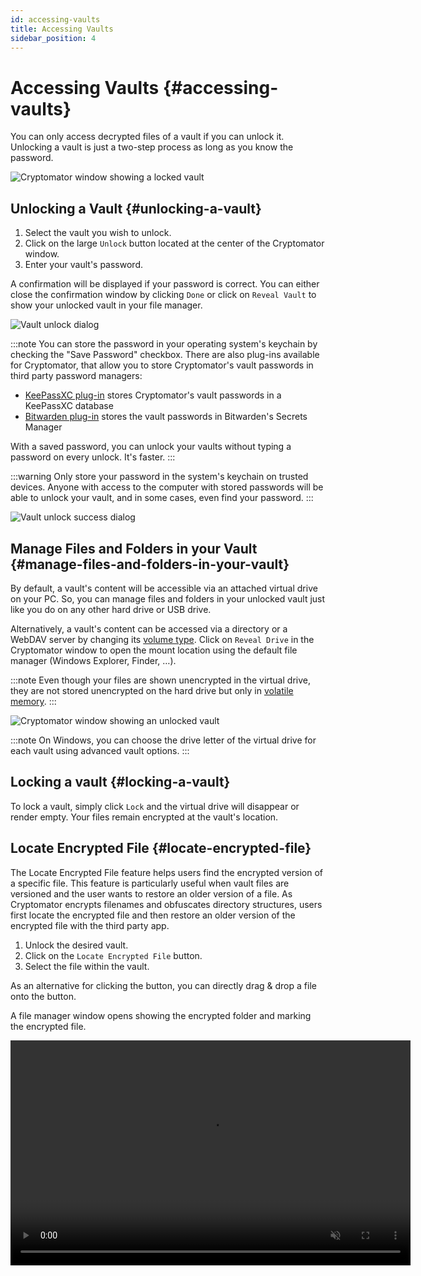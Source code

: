 ```yaml
---
id: accessing-vaults
title: Accessing Vaults
sidebar_position: 4
---
```


# Accessing Vaults {#accessing-vaults}

You can only access decrypted files of a vault if you can unlock it. Unlocking a vault is just a two-step process as long as you know the password.

![Cryptomator window showing a locked vault](/img/desktop/vault-detail-locked.png)

## Unlocking a Vault {#unlocking-a-vault}

1. Select the vault you wish to unlock.
2. Click on the large `Unlock` button located at the center of the Cryptomator window.
3. Enter your vault's password.

A confirmation will be displayed if your password is correct.
You can either close the confirmation window by clicking `Done` or click on `Reveal Vault` to show your unlocked vault in your file manager.

![Vault unlock dialog](/img/desktop/unlock-prompt.png)

:::note
You can store the password in your operating system's keychain by checking the "Save Password" checkbox. There are also plug-ins available for Cryptomator, that allow you to store Cryptomator's vault passwords in third party password managers:

- [KeePassXC plug-in](https://plugin.purejava.org) stores Cryptomator's vault passwords in a KeePassXC database
- [Bitwarden plug-in](https://github.com/purejava/cryptomator-bitwarden/wiki) stores the vault passwords in Bitwarden's Secrets Manager

With a saved password, you can unlock your vaults without typing a password on every unlock. It's faster.
:::

:::warning
Only store your password in the system's keychain on trusted devices. 
Anyone with access to the computer with stored passwords will be able to unlock your vault, and in some cases, even find your password.
:::

![Vault unlock success dialog](/img/desktop/unlock-success.png)

## Manage Files and Folders in your Vault {#manage-files-and-folders-in-your-vault}

By default, a vault's content will be accessible via an attached virtual drive on your PC.
So, you can manage files and folders in your unlocked vault just like you do on any other hard drive or USB drive.

Alternatively, a vault's content can be accessed via a directory or a WebDAV server by changing its [volume type](volume-type.md).
Click on `Reveal Drive` in the Cryptomator window to open the mount location using the default file manager (Windows Explorer, Finder, …).

:::note
 Even though your files are shown unencrypted in the virtual drive, they are not stored unencrypted on the hard drive but only in [volatile memory](https://en.wikipedia.org/wiki/Volatile_memory).
:::

![Cryptomator window showing an unlocked vault](/img/desktop/vault-detail-unlocked.png)

:::note
On Windows, you can choose the drive letter of the virtual drive for each vault using advanced vault options.
:::

## Locking a vault {#locking-a-vault}

To lock a vault, simply click `Lock` and the virtual drive will disappear or render empty. Your files remain encrypted at the vault's location.

## Locate Encrypted File {#locate-encrypted-file}

The Locate Encrypted File feature helps users find the encrypted version of a specific file. This feature is particularly useful when vault files are versioned and the user wants to restore an older version of a file. As Cryptomator encrypts filenames and obfuscates directory structures, users first locate the encrypted file and then restore an older version of the encrypted file with the third party app.

1. Unlock the desired vault.
2. Click on the `Locate Encrypted File` button.
3. Select the file within the vault.

As an alternative for clicking the button, you can directly drag & drop a file onto the button.

A file manager window opens showing the encrypted folder and marking the encrypted file.

<video width="640" height="360" controls autoPlay loop muted>
  <source src="/img/desktop/locate-encrypted-file.mov" type="video/mp4" />
  Your browser does not support the video tag.
</video>
